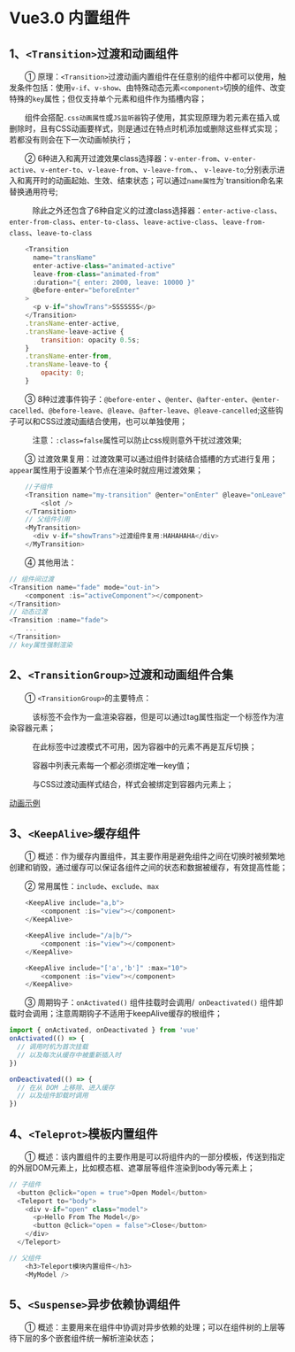 # Vue3.0 内置组件

## 1、`<Transition>`过渡和动画组件
&emsp;&emsp;① 原理：`<Transition>`过渡动画内置组件在任意别的组件中都可以使用，触发条件包括：使用`v-if`、`v-show`、由特殊动态元素`<component>`切换的组件、改变特殊的`key`属性；但仅支持单个元素和组件作为插槽内容；

&emsp;&emsp;组件会搭配`.css动画属性`或`JS监听器`钩子使用，其实现原理为若元素在插入或删除时，且有CSS动画要样式，则是通过在特点时机添加或删除这些样式实现；若都没有则会在下一次动画帧执行；

&emsp;&emsp;② 6种进入和离开过渡效果class选择器：`v-enter-from`、`v-enter-active`、`v-enter-to`、`v-leave-from`、`v-leave-from`、、
`v-leave-to`;分别表示进入和离开时的动画起始、生效、结束状态；可以通过`name属性`为`transition命名来替换通用符号;

&emsp;&emsp;&emsp;除此之外还包含了6种自定义的过渡class选择器：`enter-active-class`、`enter-from-class`、`enter-to-class`、`leave-active-class`、`leave-from-class`、`leave-to-class`
```js
    <Transition
      name="transName"
      enter-active-class="animated-active"
      leave-from-class="animated-from"
      :duration="{ enter: 2000, leave: 10000 }"
      @before-enter="beforeEnter"
    >
      <p v-if="showTrans">SSSSSSS</p>
    </Transition>
    .transName-enter-active,
    .transName-leave-active {
        transition: opacity 0.5s;
    }
    .transName-enter-from,
    .transName-leave-to {
        opacity: 0;
    }
```
&emsp;&emsp;③ 8种过渡事件钩子：`@before-enter` 、`@enter`、`@after-enter`、`@enter-cacelled`、`@before-leave`、`@leave`、`@after-leave`、`@leave-cancelled`;这些钩子可以和CSS过渡动画结合使用，也可以单独使用；

&emsp;&emsp;&emsp;注意：`:class=false`属性可以防止css规则意外干扰过渡效果;

&emsp;&emsp;③ 过渡效果复用：过渡效果可以通过组件封装结合插槽的方式进行复用；`appear`属性用于设置某个节点在渲染时就应用过渡效果；
```js
    //子组件
    <Transition name="my-transition" @enter="onEnter" @leave="onLeave" appear>
        <slot />
    </Transition>
    // 父组件引用
    <MyTransition>
      <div v-if="showTrans">过渡组件复用:HAHAHAHA</div>
    </MyTransition>
```

&emsp;&emsp;④ 其他用法：
```js
// 组件间过渡
<Transition name="fade" mode="out-in">
    <component :is="activeComponent"></component>
</Transition>
// 动态过渡
<Transition :name="fade">
    ...
</Transition>
// key属性强制渲染
```

## 2、`<TransitionGroup>`过渡和动画组件合集
&emsp;&emsp;① `<TransitionGroup>`的主要特点：  

&emsp;&emsp;&emsp;该标签不会作为一盒渲染容器，但是可以通过tag属性指定一个标签作为渲染容器元素；

&emsp;&emsp;&emsp;在此标签中过渡模式不可用，因为容器中的元素不再是互斥切换；

&emsp;&emsp;&emsp;容器中列表元素每一个都必须绑定唯一key值；

&emsp;&emsp;&emsp;与CSS过渡动画样式结合，样式会被绑定到容器内元素上；

[动画示例](https://cn.vuejs.org/examples/#list-transition)

## 3、`<KeepAlive>`缓存组件
&emsp;&emsp;① 概述：作为缓存内置组件，其主要作用是避免组件之间在切换时被频繁地创建和销毁，通过缓存可以保证各组件之间的状态和数据被缓存，有效提高性能；

&emsp;&emsp;② 常用属性：`include`、`exclude`、`max`
```js
    <KeepAlive include="a,b">
        <component :is="view"></component>
    </KeepAlive>

    <KeepAlive include="/a|b/">
        <component :is="view"></component>
    </KeepAlive>

    <KeepAlive include="['a','b']" :max="10">
        <component :is="view"></component>
    </KeepAlive>
```
&emsp;&emsp;③ 周期钩子：`onActivated()` 组件挂载时会调用/` onDeactivated()` 组件卸载时会调用；注意周期钩子不适用于keepAlive缓存的根组件；
```js
import { onActivated, onDeactivated } from 'vue'
onActivated(() => {
  // 调用时机为首次挂载
  // 以及每次从缓存中被重新插入时
})

onDeactivated(() => {
  // 在从 DOM 上移除、进入缓存
  // 以及组件卸载时调用
})
```

## 4、`<Teleprot>`模板内置组件
&emsp;&emsp;① 概述：该内置组件的主要作用是可以将组件内的一部分模板，传送到指定的外层DOM元素上，比如模态框、遮罩层等组件渲染到body等元素上；
```js
// 子组件
  <button @click="open = true">Open Model</button>
  <Teleport to="body">
    <div v-if="open" class="model">
      <p>Hello From The Model</p>
      <button @click="open = false">Close</button>
    </div>
  </Teleport>

// 父组件
    <h3>Teleport模块内置组件</h3>
    <MyModel />
```
## 5、`<Suspense>`异步依赖协调组件
&emsp;&emsp;① 概述：主要用来在组件中协调对异步依赖的处理；可以在组件树的上层等待下层的多个嵌套组件统一解析渲染状态；